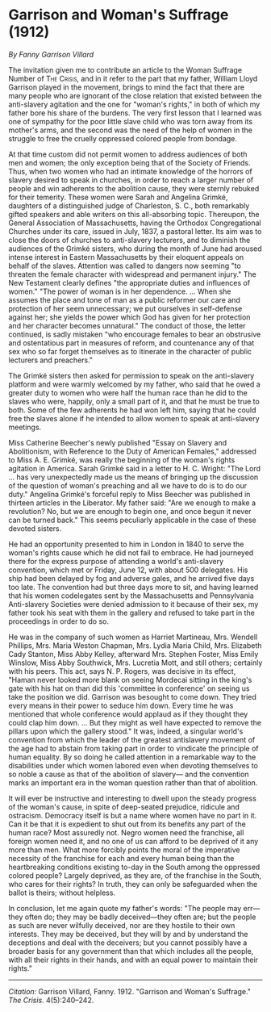 <!--
title:   Garrison and Woman's Suffrage
author:  Garrison Villard, Fanny
journal: The Crisis
year:    1912
volume:  4
issue:   5
pages:   240-242
-->
# Garrison and Woman's Suffrage (1912)

*By Fanny Garrison Villard*

The invitation given me to contribute an article to the Woman Suffrage Number of <span style="font-variant:small-caps;">The Crisis</span>, and in it refer to the part that my father, William Lloyd Garrison played in the movement, brings to mind the fact that there are many people who are ignorant of the close relation that existed between the anti-slavery agitation and the one for "woman's rights," in both of which my father bore his share of the burdens. The very first lesson that I learned was one of sympathy for the poor little slave child who was torn away from its mother's arms, and the second was the need of the help of women in the struggle to free the cruelly oppressed colored people from bondage.

At that time custom did not permit women to address audiences of both men and women; the only exception being that of the Society of Friends. Thus, when two women who had an intimate knowledge of the horrors of slavery desired to speak in churches, in order to reach a larger number of people and win adherents to the abolition cause, they were sternly rebuked for their temerity. These women were Sarah and Angelina Grimké, daughters of a distinguished judge of Charleston, S. C., both remarkably gifted speakers and able writers on this all-absorbing topic. Thereupon, the General Association of Massachusetts, having the Orthodox Congregational Churches under its care, issued in July, 1837, a pastoral letter. Its aim was to close the doors of churches to anti-slavery lecturers, and to diminish the audiences of the Grimké sisters, who during the month of June had aroused intense interest in Eastern Massachusetts by their eloquent appeals on behalf of the slaves. Attention was called to dangers now seeming "to threaten the female character with widespread and permanent injury." The New Testament clearly defines "the appropriate duties and influences of women." "The power of woman is in her dependence. … When she assumes the place and tone of man as a public reformer our care and protection of her seem unnecessary; we put ourselves in self-defense against her; she yields the power which God has given for her protection and her character becomes unnatural." The conduct of those, the letter continued, is sadly mistaken "who encourage females to bear an obstrusive and ostentatious part in measures of reform, and countenance any of that sex who so far forget themselves as to itinerate in the character of public lecturers and preachers."

The Grimké sisters then asked for permission to speak on the anti-slavery platform and were warmly welcomed by my father, who said that he owed a greater duty to women who were half the human race than he did to the slaves who were, happily, only a small part of it, and that he must be true to both. Some of the few adherents he had won left him, saying that he could free the slaves alone if he intended to allow women to speak at anti-slavery meetings.

Miss Catherine Beecher's newly published "Essay on Slavery and Abolitionism, with Reference to the Duty of American Females," addressed to Miss A. E. Grimké, was really the beginning of the woman's rights agitation in America. Sarah Grimké said in a letter to H. C. Wright: "The Lord … has very unexpectedly made us the means of bringing up the discussion of the question of woman's preaching and all we have to do is to do our duty." Angelina Grimké's forceful reply to Miss Beecher was published in thirteen articles in the Liberator. My father said: "Are we enough to make a revolution? No, but we are enough to begin one, and once begun it never can be turned back." This seems peculiarly applicable in the case of these devoted sisters.

He had an opportunity presented to him in London in 1840 to serve the woman's rights cause which he did not fail to embrace. He had journeyed there for the express purpose of attending a world's anti-slavery convention, which met or Friday, June 12, with about 500 delegates. His ship had been delayed by fog and adverse gales, and he arrived five days too late. The convention had but three days more to sit, and having learned that his women codelegates sent by the Massachusetts and Pennsylvania Anti-slavery Societies were denied admission to it because of their sex, my father took his seat with them in the gallery and refused to take part in the proceedings in order to do so.

He was in the company of such women as Harriet Martineau, Mrs. Wendell Phillips, Mrs. Maria Weston Chapman, Mrs. Lydia Maria Child, Mrs. Elizabeth Cady Stanton, Miss Abby Kelley, afterward Mrs. Stephen Foster, Miss Emily Winslow, Miss Abby Southwick, Mrs. Lucretia Mott, and still others; certainly with his peers. This act, says N. P. Rogers, was decisive in its effect, "Haman never looked more blank on seeing Mordecai sitting in the king's gate with his hat on than did this 'committee in conference' on seeing us take the position we did. Garrison was besought to come down. They tried every means in their power to seduce him down. Every time he was mentioned that whole conference would applaud as if they thought they could clap him down. … But they might as well have expected to remove the pillars upon which the gallery stood." It was, indeed, a singular world's convention from which the leader of the greatest antislavery movement of the age had to abstain from taking part in order to vindicate the principle of human equality. By so doing he called attention in a remarkable way to the disabilities under which women labored even when devoting themselves to so noble a cause as that of the abolition of slavery— and the convention marks an important era in the woman question rather than that of abolition.

It will ever be instructive and interesting to dwell upon the steady progress of the woman's cause, in spite of deep-seated prejudice, ridicule and ostracism. Democracy itself is but a name where women have no part in it. Can it be that it is expedient to shut out from its benefits any part of the human race? Most assuredly not. Negro women need the franchise, all foreign women need it, and no one of us can afford to be deprived of it any more than men. What more forcibly points the moral of the imperative necessity of the franchise for each and every human being than the heartbreaking conditions existing to-day in the South among the oppressed colored people? Largely deprived, as they are, of the franchise in the South, who cares for their rights? In truth, they can only be safeguarded when the ballot is theirs; without helpless.

In conclusion, let me again quote my father's words: "The people may err—they often do; they may be badly deceived—they often are; but the people as such are never wilfully deceived, nor are they hostile to their own interests. They may be deceived, but they will by and by understand the deceptions and deal with the deceivers; but you cannot possibly have a broader basis for any government than that which includes all the people, with all their rights in their hands, and with an equal power to maintain their rights."

_________________
*Citation:* Garrison Villard, Fanny. 1912. "Garrison and Woman's Suffrage." *The Crisis*. 4(5):240&ndash;242.